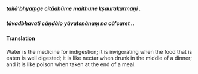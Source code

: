 ##### tailā'bhyaṃge citādhūme maithune kṣaurakarmaṇi .
##### tāvadbhavati cāṇḍālo yāvatsnānaṃ na cā'caret ..

#### Translation

Water is the medicine for indigestion; it is invigorating when the food that is eaten is well digested; it is like nectar when drunk in the middle of a dinner; and it is like poison when taken at the end of a meal.